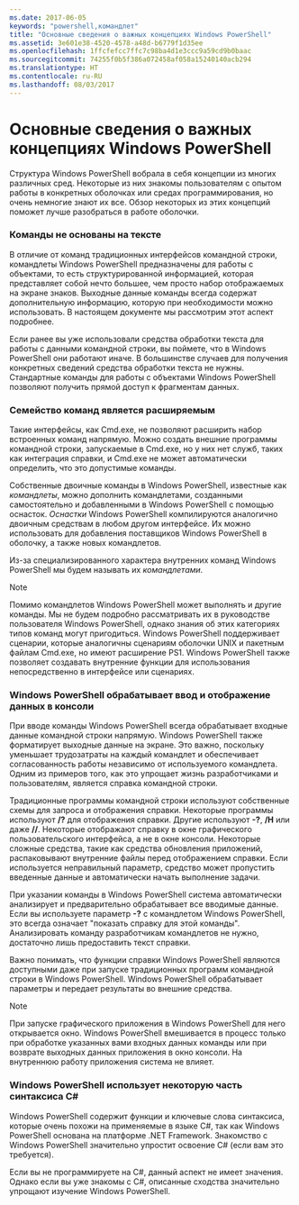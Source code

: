 ```yaml
---
ms.date: 2017-06-05
keywords: "powershell,командлет"
title: "Основные сведения о важных концепциях Windows PowerShell"
ms.assetid: 3e601e38-4520-4578-a48d-b6779f1d35ee
ms.openlocfilehash: 1ffcfefcc7ffc7c98ba4d1e3ccc9a59cd9b0baac
ms.sourcegitcommit: 74255f0b5f386a072458af058a15240140acb294
ms.translationtype: HT
ms.contentlocale: ru-RU
ms.lasthandoff: 08/03/2017
---
```

# <a name="understanding-important-windows-powershell-concepts"></a>Основные сведения о важных концепциях Windows PowerShell
Структура Windows PowerShell вобрала в себя концепции из многих различных сред. Некоторые из них знакомы пользователям с опытом работы в конкретных оболочках или средах программирования, но очень немногие знают их все. Обзор некоторых из этих концепций поможет лучше разобраться в работе оболочки.

### <a name="commands-are-not-text-based"></a>Команды не основаны на тексте
В отличие от команд традиционных интерфейсов командной строки, командлеты Windows PowerShell предназначены для работы с объектами, то есть структурированной информацией, которая представляет собой нечто большее, чем просто набор отображаемых на экране знаков. Выходные данные команды всегда содержат дополнительную информацию, которую при необходимости можно использовать. В настоящем документе мы рассмотрим этот аспект подробнее.

Если ранее вы уже использовали средства обработки текста для работы с данными командной строки, вы поймете, что в Windows PowerShell они работают иначе. В большинстве случаев для получения конкретных сведений средства обработки текста не нужны. Стандартные команды для работы с объектами Windows PowerShell позволяют получить прямой доступ к фрагментам данных.

### <a name="the-command-family-is-extensible"></a>Семейство команд является расширяемым
Такие интерфейсы, как Cmd.exe, не позволяют расширить набор встроенных команд напрямую. Можно создать внешние программы командной строки, запускаемые в Cmd.exe, но у них нет служб, таких как интеграция справки, и Cmd.exe не может автоматически определить, что это допустимые команды.

Собственные двоичные команды в Windows PowerShell, известные как *командлеты*, можно дополнить командлетами, созданными самостоятельно и добавленными в Windows PowerShell с помощью оснасток. *Оснастки* Windows PowerShell компилируются аналогично двоичным средствам в любом другом интерфейсе. Их можно использовать для добавления поставщиков Windows PowerShell в оболочку, а также новых командлетов.

Из-за специализированного характера внутренних команд Windows PowerShell мы будем называть их *командлетами*.

> [!NOTE]
> Помимо командлетов Windows PowerShell может выполнять и другие команды. Мы не будем подробно рассматривать их в руководстве пользователя Windows PowerShell, однако знания об этих категориях типов команд могут пригодиться. Windows PowerShell поддерживает сценарии, которые аналогичны сценариям оболочки UNIX и пакетным файлам Cmd.exe, но имеют расширение PS1. Windows PowerShell также позволяет создавать внутренние функции для использования непосредственно в интерфейсе или сценариях.

### <a name="windows-powershell-handles-console-input-and-display"></a>Windows PowerShell обрабатывает ввод и отображение данных в консоли
При вводе команды Windows PowerShell всегда обрабатывает входные данные командной строки напрямую. Windows PowerShell также форматирует выходные данные на экране. Это важно, поскольку уменьшает трудозатраты на каждый командлет и обеспечивает согласованность работы независимо от используемого командлета. Одним из примеров того, как это упрощает жизнь разработчиками и пользователям, является справка командной строки.

Традиционные программы командной строки используют собственные схемы для запроса и отображения справки. Некоторые программы используют **/?** для отображения справки. Другие используют **-?**, **/H** или даже **//**. Некоторые отображают справку в окне графического пользовательского интерфейса, а не в окне консоли. Некоторые сложные средства, такие как средства обновления приложений, распаковывают внутренние файлы перед отображением справки. Если используется неправильный параметр, средство может пропустить введенные данные и автоматически начать выполнение задачи.

При указании команды в Windows PowerShell система автоматически анализирует и предварительно обрабатывает все вводимые данные. Если вы используете параметр **-?** с командлетом Windows PowerShell, это всегда означает "показать справку для этой команды". Анализировать команду разработчикам командлетов не нужно, достаточно лишь предоставить текст справки.

Важно понимать, что функции справки Windows PowerShell являются доступными даже при запуске традиционных программ командной строки в Windows PowerShell. Windows PowerShell обрабатывает параметры и передает результаты во внешние средства.

> [!NOTE]
> При запуске графического приложения в Windows PowerShell для него открывается окно. Windows PowerShell вмешивается в процесс только при обработке указанных вами входных данных команды или при возврате выходных данных приложения в окно консоли. На внутреннюю работу приложения система не влияет.

### <a name="windows-powershell-uses-some-c-syntax"></a>Windows PowerShell использует некоторую часть синтаксиса C#
Windows PowerShell содержит функции и ключевые слова синтаксиса, которые очень похожи на применяемые в языке C#, так как Windows PowerShell основана на платформе .NET Framework. Знакомство с Windows PowerShell значительно упростит освоение C# (если вам это требуется).

Если вы не программируете на C#, данный аспект не имеет значения. Однако если вы уже знакомы с C#, описанные сходства значительно упрощают изучение Windows PowerShell.

